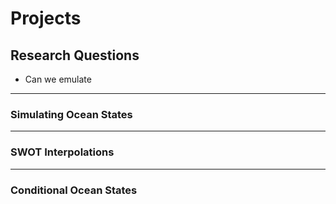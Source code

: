 # Projects


## Research Questions

* Can we emulate 

---
### Simulating Ocean States


---
### SWOT Interpolations


---
### Conditional Ocean States